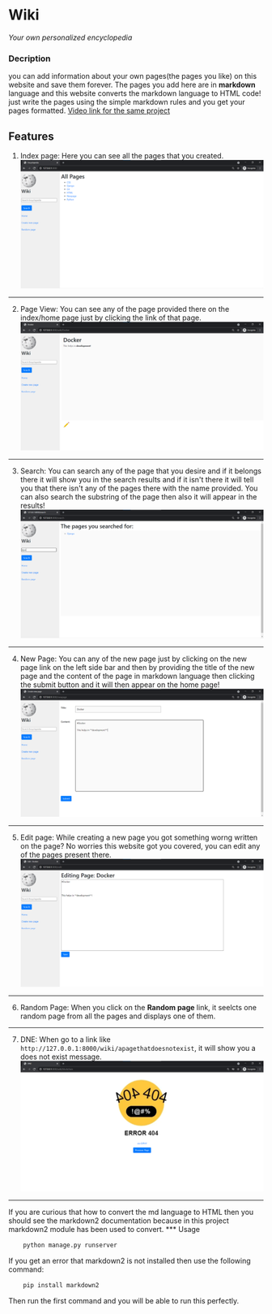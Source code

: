 # Wiki
*Your own personalized encyclopedia*

### Decription
you can add information about your own pages(the pages you like) on this website and save them forever.
The pages you add here are in **markdown** language and this website converts the markdown language to HTML code!
just write the pages using the simple markdown rules and you get your pages formatted.
[Video link for the same project](https://www.youtube.com/watch?v=ElY56FQOH5Y)
## Features
1. Index page:
Here you can see all the pages that you created.
![index](screenshots/index.png)
***
2. Page View:
You can see any of the page provided there on the index/home page just by clicking the link of that page.
![pageview](screenshots/pageview.png)
***
3. Search:
You can search any of the page that you desire and if it belongs there it will show you in the search results and if it isn't there it will tell you that there isn't any of the pages there with the name provided.
You can also search the substring of the page then also it will appear in the results!
![search](screenshots/search.png)
***
4. New Page:
You can any of the new page just by clicking on the new page link on the left side bar and then by providing the title of the new page and the content of the page in markdown language then clicking the submit button and it will then appear on the home page!
![newpage](screenshots/newpage.png)
***
5. Edit page:
While creating a new page you got something worng written on the page? No worries this website got you covered, you can edit any of the pages present there.\
![editpage](screenshots/editing.png)
***
6. Random Page:
When you click on the **Random page** link, it seelcts one random page from all the pages and displays one of them.
***
7. DNE:
When go to a link like ```http://127.0.0.1:8000/wiki/apagethatdoesnotexist```, it will show you a does not exist message.
![DNE](screenshots/DNE.png)
***

If you are curious that how to convert the md language to HTML then you should see the markdown2 documentation because in this project markdown2 module has been used to convert.
*** Usage
```bash
    python manage.py runserver
```

If you get an error that markdown2 is not installed then use the following command:
```bash
    pip install markdown2
```
Then run the first command and you will be able to run this perfectly.